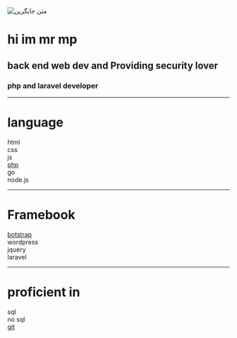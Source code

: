 ![متن جایگزین](https://media.giphy.com/media/WUlplcMpOCEmTGBtBW/giphy.gif)
<h1>hi im mr mp </h1>
<h2> back end web dev and Providing security lover
<h3>
php and laravel developer
<hr>
<h1><b>language</b></h1>
html
<br>
css 
<br>
js 
<br>
<a href='https://github.com/mrmp98/shrkat'>php</a>
<br>
go 
<br>
node.js
<hr>
<h1>Framebook </h1>
<a href='https://github.com/mrmp98/Corporate-site'>botstrap</a> 
<br>
wordpress 
<br>
jquery 
<br>
laravel
<br>
<hr>
<h1>
proficient in
 </h1>
sql
<br>
no sql 
<br>
<a href='https://github.com/mrmp98'>git</a>
